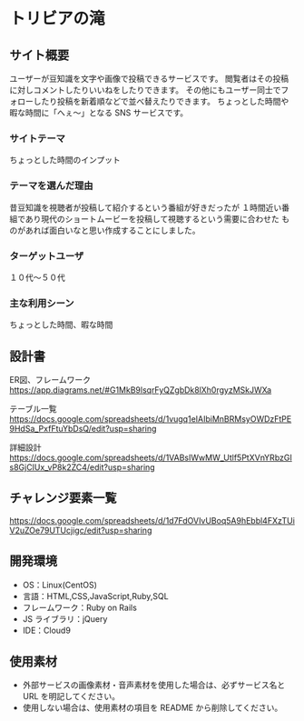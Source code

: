 # トリビアの滝

## サイト概要

ユーザーが豆知識を文字や画像で投稿できるサービスです。
閲覧者はその投稿に対しコメントしたりいいねをしたりできます。
その他にもユーザー同士でフォローしたり投稿を新着順などで並べ替えたりできます。
ちょっとした時間や暇な時間に「へぇ〜」となる SNS サービスです。

### サイトテーマ

ちょっとした時間のインプット

### テーマを選んだ理由

昔豆知識を視聴者が投稿して紹介するという番組が好きだったが
１時間近い番組であり現代のショートムービーを投稿して視聴するという需要に合わせた
ものがあれば面白いなと思い作成することにしました。

### ターゲットユーザ

１０代〜５０代

### 主な利用シーン

ちょっとした時間、暇な時間

## 設計書

ER図、フレームワーク
https://app.diagrams.net/#G1MkB9lsqrFyQZgbDk8lXh0rgyzMSkJWXa

テーブル一覧
https://docs.google.com/spreadsheets/d/1vugq1eIAIbiMnBRMsyOWDzFtPE9HdSa_PxfFtuYbDsQ/edit?usp=sharing

詳細設計
https://docs.google.com/spreadsheets/d/1VABsIWwMW_Utlf5PtXVnYRbzGIs8GjCIUx_vP8k2ZC4/edit?usp=sharing


## チャレンジ要素一覧

https://docs.google.com/spreadsheets/d/1d7FdOVIvUBoq5A9hEbbl4FXzTUiV2uZOe79UTUcjigc/edit?usp=sharing

## 開発環境

- OS：Linux(CentOS)
- 言語：HTML,CSS,JavaScript,Ruby,SQL
- フレームワーク：Ruby on Rails
- JS ライブラリ：jQuery
- IDE：Cloud9

## 使用素材

- 外部サービスの画像素材・音声素材を使用した場合は、必ずサービス名と URL を明記してください。
- 使用しない場合は、使用素材の項目を README から削除してください。
